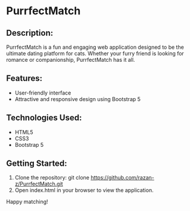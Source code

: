 # PurrfectMatch

## Description:
PurrfectMatch is a fun and engaging web application designed to be the ultimate dating platform for cats. Whether your furry friend is looking for romance or companionship, PurrfectMatch has it all.

## Features:
- User-friendly interface
- Attractive and responsive design using Bootstrap 5

## Technologies Used:
- HTML5
- CSS3
- Bootstrap 5

## Getting Started:
1. Clone the repository: git clone https://github.com/razan-z/PurrfectMatch.git
2. Open index.html in your browser to view the application.

Happy matching!
